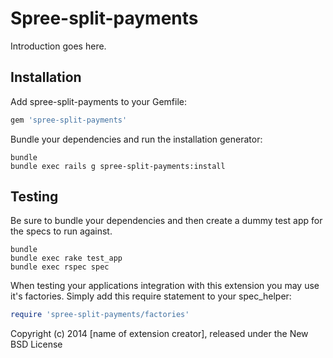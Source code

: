 Spree-split-payments
=========================

Introduction goes here.

Installation
------------

Add spree-split-payments to your Gemfile:

```ruby
gem 'spree-split-payments'
```

Bundle your dependencies and run the installation generator:

```shell
bundle
bundle exec rails g spree-split-payments:install
```

Testing
-------

Be sure to bundle your dependencies and then create a dummy test app for the specs to run against.

```shell
bundle
bundle exec rake test_app
bundle exec rspec spec
```

When testing your applications integration with this extension you may use it's factories.
Simply add this require statement to your spec_helper:

```ruby
require 'spree-split-payments/factories'
```

Copyright (c) 2014 [name of extension creator], released under the New BSD License
